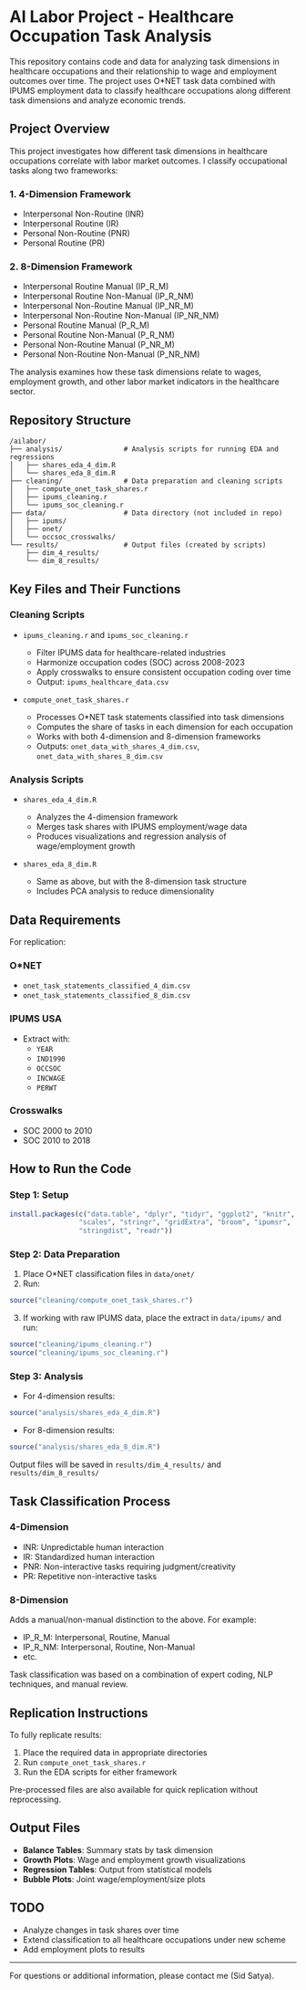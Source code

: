 # AI Labor Project - Healthcare Occupation Task Analysis

This repository contains code and data for analyzing task dimensions in healthcare occupations and their relationship to wage and employment outcomes over time. The project uses O*NET task data combined with IPUMS employment data to classify healthcare occupations along different task dimensions and analyze economic trends.

## Project Overview

This project investigates how different task dimensions in healthcare occupations correlate with labor market outcomes. I classify occupational tasks along two frameworks:

### 1. 4-Dimension Framework
- Interpersonal Non-Routine (INR)
- Interpersonal Routine (IR)
- Personal Non-Routine (PNR)
- Personal Routine (PR)

### 2. 8-Dimension Framework
- Interpersonal Routine Manual (IP_R_M)
- Interpersonal Routine Non-Manual (IP_R_NM)
- Interpersonal Non-Routine Manual (IP_NR_M)
- Interpersonal Non-Routine Non-Manual (IP_NR_NM)
- Personal Routine Manual (P_R_M)
- Personal Routine Non-Manual (P_R_NM)
- Personal Non-Routine Manual (P_NR_M)
- Personal Non-Routine Non-Manual (P_NR_NM)

The analysis examines how these task dimensions relate to wages, employment growth, and other labor market indicators in the healthcare sector.

## Repository Structure
```
/ailabor/
├── analysis/               # Analysis scripts for running EDA and regressions
│   ├── shares_eda_4_dim.R
│   └── shares_eda_8_dim.R
├── cleaning/               # Data preparation and cleaning scripts
│   ├── compute_onet_task_shares.r
│   ├── ipums_cleaning.r
│   └── ipums_soc_cleaning.r
├── data/                   # Data directory (not included in repo)
│   ├── ipums/
│   ├── onet/
│   └── occsoc_crosswalks/
└── results/                # Output files (created by scripts)
    ├── dim_4_results/
    └── dim_8_results/
```

## Key Files and Their Functions

### Cleaning Scripts

- `ipums_cleaning.r` and `ipums_soc_cleaning.r`
  - Filter IPUMS data for healthcare-related industries
  - Harmonize occupation codes (SOC) across 2008-2023
  - Apply crosswalks to ensure consistent occupation coding over time
  - Output: `ipums_healthcare_data.csv`

- `compute_onet_task_shares.r`
  - Processes O*NET task statements classified into task dimensions
  - Computes the share of tasks in each dimension for each occupation
  - Works with both 4-dimension and 8-dimension frameworks
  - Outputs: `onet_data_with_shares_4_dim.csv`, `onet_data_with_shares_8_dim.csv`

### Analysis Scripts

- `shares_eda_4_dim.R`
  - Analyzes the 4-dimension framework
  - Merges task shares with IPUMS employment/wage data
  - Produces visualizations and regression analysis of wage/employment growth

- `shares_eda_8_dim.R`
  - Same as above, but with the 8-dimension task structure
  - Includes PCA analysis to reduce dimensionality

## Data Requirements

For replication:

### O*NET
- `onet_task_statements_classified_4_dim.csv`
- `onet_task_statements_classified_8_dim.csv`

### IPUMS USA
- Extract with:
  - `YEAR`
  - `IND1990`
  - `OCCSOC`
  - `INCWAGE`
  - `PERWT`

### Crosswalks
- SOC 2000 to 2010
- SOC 2010 to 2018

## How to Run the Code

### Step 1: Setup
```r
install.packages(c("data.table", "dplyr", "tidyr", "ggplot2", "knitr", 
                 "scales", "stringr", "gridExtra", "broom", "ipumsr",
                 "stringdist", "readr"))
```

### Step 2: Data Preparation
1. Place O*NET classification files in `data/onet/`
2. Run:
```r
source("cleaning/compute_onet_task_shares.r")
```
3. If working with raw IPUMS data, place the extract in `data/ipums/` and run:
```r
source("cleaning/ipums_cleaning.r")
source("cleaning/ipums_soc_cleaning.r")
```

### Step 3: Analysis
- For 4-dimension results:
```r
source("analysis/shares_eda_4_dim.R")
```
- For 8-dimension results:
```r
source("analysis/shares_eda_8_dim.R")
```

Output files will be saved in `results/dim_4_results/` and `results/dim_8_results/`

## Task Classification Process

### 4-Dimension
- INR: Unpredictable human interaction
- IR: Standardized human interaction
- PNR: Non-interactive tasks requiring judgment/creativity
- PR: Repetitive non-interactive tasks

### 8-Dimension
Adds a manual/non-manual distinction to the above. For example:
- IP_R_M: Interpersonal, Routine, Manual
- IP_R_NM: Interpersonal, Routine, Non-Manual
- etc.

Task classification was based on a combination of expert coding, NLP techniques, and manual review.

## Replication Instructions

To fully replicate results:
1. Place the required data in appropriate directories
2. Run `compute_onet_task_shares.r`
3. Run the EDA scripts for either framework

Pre-processed files are also available for quick replication without reprocessing.

## Output Files

- **Balance Tables**: Summary stats by task dimension
- **Growth Plots**: Wage and employment growth visualizations
- **Regression Tables**: Output from statistical models
- **Bubble Plots**: Joint wage/employment/size plots

## TODO
- Analyze changes in task shares over time
- Extend classification to all healthcare occupations under new scheme
- Add employment plots to results

---

For questions or additional information, please contact me (Sid Satya).
